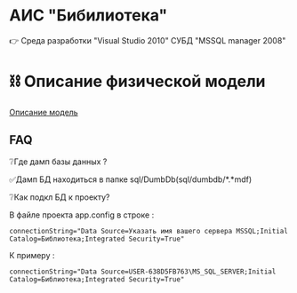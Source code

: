 # AИС "Бибилиотека"

👉 Среда разработки "Visual Studio 2010" СУБД "MSSQL manager 2008"

# ⛓ Описание физической модели
[Описание модель](https://github.com/zloisupport/Library_solution_for_D.N.B_/tree/master/sql)

## FAQ

❔︎Где дамп базы данных ?

✅Дамп БД находиться в папке sql/DumbDb(sql/dumbdb/*.*mdf)

❔Как подкл БД к проекту?

В файле  проекта app.config в строке  :

`connectionString="Data Source=Указать имя вашего сервера MSSQL;Initial Catalog=Библиотека;Integrated Security=True"`

К примеру :

 `connectionString="Data Source=USER-638D5FB763\MS_SQL_SERVER;Initial Catalog=Библиотека;Integrated Security=True"`
 
 